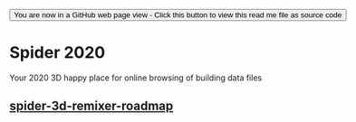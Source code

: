 <span style=display:none; >[You are now in a GitHub source code view - click this link to view Read Me file as a web page]( https://ladybug-tools.github.io/spider-2020/ "View file as a web page." ) </span>

<div><input type=button onclick=window.location.href="https://github.com/ladybug-tools/spider-2020";
value='You are now in a GitHub web page view - Click this button to view this read me file as source code' ></div>

# Spider 2020

Your 2020 3D happy place for online browsing of building data files


## [spider-3d-remixer-roadmap]( index.html#spider-3d-remixer-roadmap.md )

